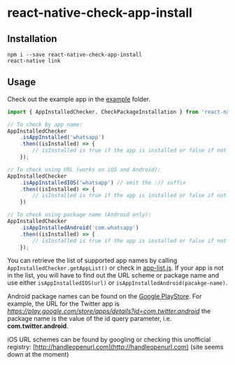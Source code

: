 # react-native-check-app-install

## Installation
```
npm i --save react-native-check-app-install
react-native link
```

## Usage
Check out the example app in the [example](https://github.com/redpandatronicsuk/react-native-check-app-install/tree/master/example) folder.

```javascript
import { AppInstalledChecker, CheckPackageInstallation } from 'react-native-check-app-install';

// To check by app name:
AppInstalledChecker
    .isAppInstalled('whatsapp')
    .then((isInstalled) => {
        // isInstalled is true if the app is installed or false if not
    });

// To check using URL (works on iOS and Android):
AppInstalledChecker
    .isAppInstalledIOS('whatsapp') // omit the :// suffix
    .then((isInstalled) => {
        // isInstalled is true if the app is installed or false if not
    })

// To check using package name (Android only):
AppInstalledChecker
    .isAppInstalledAndroid('com.whatsapp') 
    .then((isInstalled) => {
        // isInstalled is true if the app is installed or false if not
    });
```
You can retrieve the list of supported app names by calling `AppInstalledChecker.getAppList()` or check in [app-list.js](https://github.com/redpandatronicsuk/react-native-check-app-install/blob/master/app-list.js). If your app is not in the list, you will have to find out the URL scheme or package name and use either `isAppInstalledIOS(url)` or `isAppInstalledAndroid(pacakge-name)`.

Android package names can be found on the [Google PlayStore](https://play.google.com/store/search). For example, the URL for the Twitter app is *https://play.google.com/store/apps/details?id=com.twitter.android* the package name is the value of the id query parameter, i.e. **com.twitter.android**.

iOS URL schemes can be found by googling or checking this unofficial registry: [http://handleopenurl.com](http://handleopenurl.com) (site seems down at the moment)